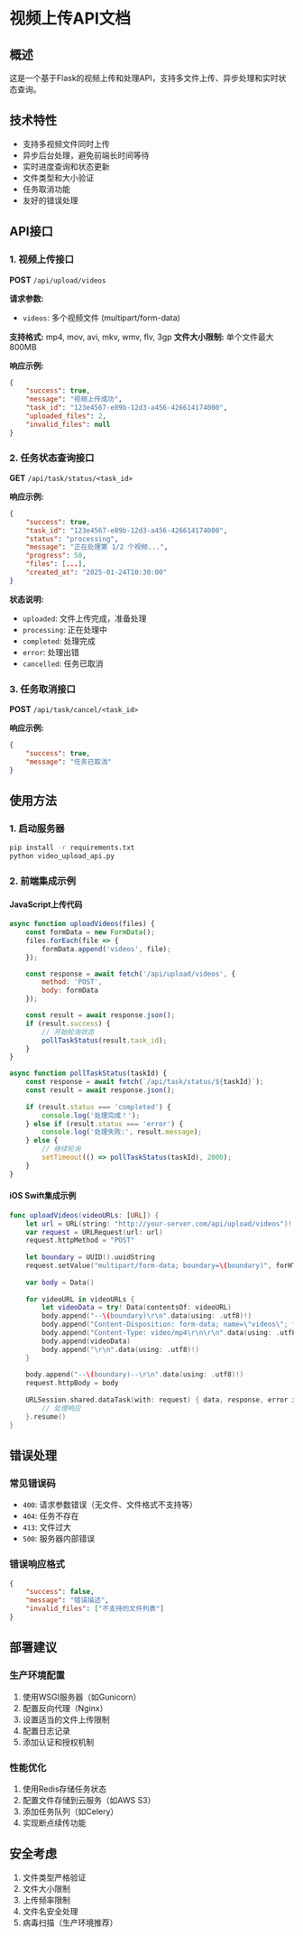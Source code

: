 # 视频上传API文档

## 概述
这是一个基于Flask的视频上传和处理API，支持多文件上传、异步处理和实时状态查询。

## 技术特性
- 支持多视频文件同时上传
- 异步后台处理，避免前端长时间等待
- 实时进度查询和状态更新
- 文件类型和大小验证
- 任务取消功能
- 友好的错误处理

## API接口

### 1. 视频上传接口
**POST** `/api/upload/videos`

**请求参数:**
- `videos`: 多个视频文件 (multipart/form-data)

**支持格式:** mp4, mov, avi, mkv, wmv, flv, 3gp
**文件大小限制:** 单个文件最大800MB

**响应示例:**
```json
{
    "success": true,
    "message": "视频上传成功",
    "task_id": "123e4567-e89b-12d3-a456-426614174000",
    "uploaded_files": 2,
    "invalid_files": null
}
```

### 2. 任务状态查询接口
**GET** `/api/task/status/<task_id>`

**响应示例:**
```json
{
    "success": true,
    "task_id": "123e4567-e89b-12d3-a456-426614174000",
    "status": "processing",
    "message": "正在处理第 1/2 个视频...",
    "progress": 50,
    "files": [...],
    "created_at": "2025-01-24T10:30:00"
}
```

**状态说明:**
- `uploaded`: 文件上传完成，准备处理
- `processing`: 正在处理中
- `completed`: 处理完成
- `error`: 处理出错
- `cancelled`: 任务已取消

### 3. 任务取消接口
**POST** `/api/task/cancel/<task_id>`

**响应示例:**
```json
{
    "success": true,
    "message": "任务已取消"
}
```

## 使用方法

### 1. 启动服务器
```bash
pip install -r requirements.txt
python video_upload_api.py
```

### 2. 前端集成示例

#### JavaScript上传代码
```javascript
async function uploadVideos(files) {
    const formData = new FormData();
    files.forEach(file => {
        formData.append('videos', file);
    });

    const response = await fetch('/api/upload/videos', {
        method: 'POST',
        body: formData
    });

    const result = await response.json();
    if (result.success) {
        // 开始轮询状态
        pollTaskStatus(result.task_id);
    }
}

async function pollTaskStatus(taskId) {
    const response = await fetch(`/api/task/status/${taskId}`);
    const result = await response.json();
    
    if (result.status === 'completed') {
        console.log('处理完成！');
    } else if (result.status === 'error') {
        console.log('处理失败:', result.message);
    } else {
        // 继续轮询
        setTimeout(() => pollTaskStatus(taskId), 2000);
    }
}
```

#### iOS Swift集成示例
```swift
func uploadVideos(videoURLs: [URL]) {
    let url = URL(string: "http://your-server.com/api/upload/videos")!
    var request = URLRequest(url: url)
    request.httpMethod = "POST"
    
    let boundary = UUID().uuidString
    request.setValue("multipart/form-data; boundary=\(boundary)", forHTTPHeaderField: "Content-Type")
    
    var body = Data()
    
    for videoURL in videoURLs {
        let videoData = try! Data(contentsOf: videoURL)
        body.append("--\(boundary)\r\n".data(using: .utf8)!)
        body.append("Content-Disposition: form-data; name=\"videos\"; filename=\"\(videoURL.lastPathComponent)\"\r\n".data(using: .utf8)!)
        body.append("Content-Type: video/mp4\r\n\r\n".data(using: .utf8)!)
        body.append(videoData)
        body.append("\r\n".data(using: .utf8)!)
    }
    
    body.append("--\(boundary)--\r\n".data(using: .utf8)!)
    request.httpBody = body
    
    URLSession.shared.dataTask(with: request) { data, response, error in
        // 处理响应
    }.resume()
}
```

## 错误处理

### 常见错误码
- `400`: 请求参数错误（无文件、文件格式不支持等）
- `404`: 任务不存在
- `413`: 文件过大
- `500`: 服务器内部错误

### 错误响应格式
```json
{
    "success": false,
    "message": "错误描述",
    "invalid_files": ["不支持的文件列表"]
}
```

## 部署建议

### 生产环境配置
1. 使用WSGI服务器（如Gunicorn）
2. 配置反向代理（Nginx）
3. 设置适当的文件上传限制
4. 配置日志记录
5. 添加认证和授权机制

### 性能优化
1. 使用Redis存储任务状态
2. 配置文件存储到云服务（如AWS S3）
3. 添加任务队列（如Celery）
4. 实现断点续传功能

## 安全考虑
1. 文件类型严格验证
2. 文件大小限制
3. 上传频率限制
4. 文件名安全处理
5. 病毒扫描（生产环境推荐）